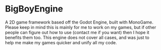 # BigBoyEngine
 A 2D game framework based off the Godot Engine, built with MonoGame.
 Please keep in mind this is mainly for me to work on my games, but if other people can figure out how to use (contact me if you want) then I hope it benefits them too.
 This engine does not cover all cases, and was just to help me make my games quicker and unify all my code.
